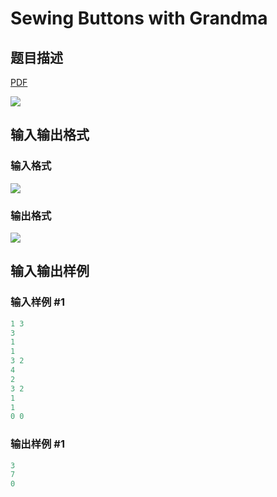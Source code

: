 # Sewing Buttons with Grandma

## 题目描述

[problemUrl]: https://uva.onlinejudge.org/index.php?option=com_onlinejudge&Itemid=8&category=278&page=show_problem&problem=3738

[PDF](https://uva.onlinejudge.org/external/123/p12316.pdf)

![](https://cdn.luogu.com.cn/upload/vjudge_pic/UVA12316/84f5458ad703e42602f76f658dfe0396bcbbd49d.png)

## 输入输出格式

### 输入格式

![](https://cdn.luogu.com.cn/upload/vjudge_pic/UVA12316/4ab2588188b866eb3be3cddcaf2190894aac9b9e.png)

### 输出格式

![](https://cdn.luogu.com.cn/upload/vjudge_pic/UVA12316/24cd1e38f76ada966231fcdd41d4c861f076cb46.png)

## 输入输出样例

### 输入样例 #1

```cpp
1 3
3
1
1
3 2
4
2
3 2
1
1
0 0
```


### 输出样例 #1

```cpp
3
7
0
```


